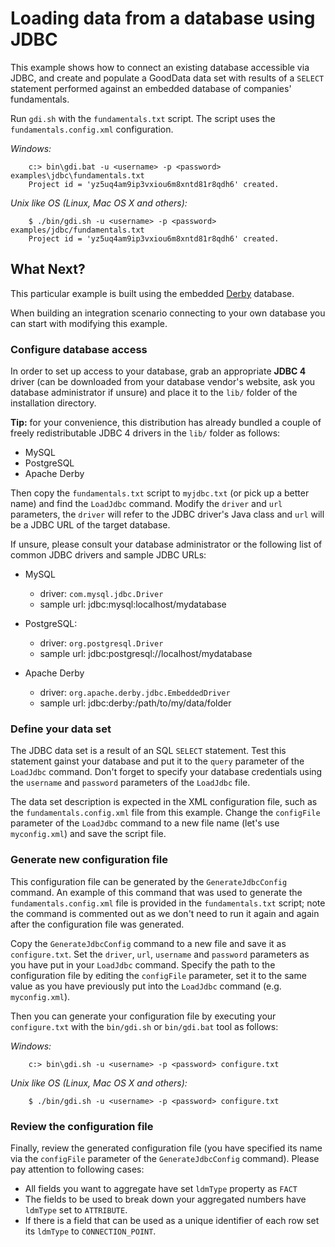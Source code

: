 # Loading data from a database using JDBC

This example shows how to connect an existing database accessible via JDBC, and create and populate a GoodData data set with results of a `SELECT` statement performed against an embedded database of companies' fundamentals.

Run `gdi.sh` with the `fundamentals.txt` script. The script uses the `fundamentals.config.xml` configuration.

_Windows:_

        c:> bin\gdi.bat -u <username> -p <password> examples\jdbc\fundamentals.txt
        Project id = 'yz5uq4am9ip3vxiou6m8xntd81r8qdh6' created.

_Unix like OS (Linux, Mac OS X and others):_

        $ ./bin/gdi.sh -u <username> -p <password> examples/jdbc/fundamentals.txt
        Project id = 'yz5uq4am9ip3vxiou6m8xntd81r8qdh6' created.


## What Next?

This particular example is built using the embedded [Derby](http://db.apache.org/derby/) database.

When building an integration scenario connecting to your own database you can start with modifying this example.

### Configure database access

In order to set up access to your database, grab an appropriate **JDBC 4** driver (can be downloaded from your database vendor's website, ask you database administrator if unsure) and place it to the `lib/` folder of the installation directory. 

**Tip:** for your convenience, this distribution has already bundled a couple of freely redistributable JDBC 4 drivers in the `lib/` folder as follows:

 - MySQL
 - PostgreSQL
 - Apache Derby

Then copy the `fundamentals.txt` script to `myjdbc.txt` (or pick up a better name) and find the `LoadJdbc` command. Modify the `driver` and `url` parameters, the `driver` will refer to the JDBC driver's Java class and `url` will be a JDBC URL of the target database. 

If unsure, please consult your database administrator or the following list of common JDBC drivers and sample JDBC URLs:

 - MySQL

   - driver: `com.mysql.jdbc.Driver`
   - sample url: jdbc:mysql:localhost/mydatabase

 - PostgreSQL:

   - driver: `org.postgresql.Driver`
   - sample url: jdbc:postgresql://localhost/mydatabase

- Apache Derby

   - driver: `org.apache.derby.jdbc.EmbeddedDriver`
   - sample url: jdbc:derby:/path/to/my/data/folder

### Define your data set

The JDBC data set is a result of an SQL `SELECT` statement. Test this statement gainst your database and put it to the `query` parameter of the `LoadJdbc` command. Don't forget to specify your database credentials using the `username` and `password` parameters of the `LoadJdbc` file.

The data set description is expected in the XML configuration file, such as the `fundamentals.config.xml` file from this example. Change the `configFile` parameter of the `LoadJdbc` command to a new file name (let's use `myconfig.xml`) and save the script file.

### Generate new configuration file

This configuration file can be generated by the `GenerateJdbcConfig` command. An example of this command that was used to generate the `fundamentals.config.xml` file is provided in the `fundamentals.txt` script; note the command is commented out as we don't need to run it again and again after the configuration file was generated.

Copy the `GenerateJdbcConfig` command to a new file and save it as `configure.txt`. Set the `driver`, `url`, `username` and `password` parameters as you have put in your `LoadJdbc` command. Specify the path to the configuration file by editing the `configFile` parameter, set it to the same value as you have previously put into the `LoadJdbc` command (e.g. `myconfig.xml`).

Then you can generate your configuration file by executing your `configure.txt` with the `bin/gdi.sh` or `bin/gdi.bat` tool as follows:

_Windows:_

        c:> bin\gdi.sh -u <username> -p <password> configure.txt

_Unix like OS (Linux, Mac OS X and others):_

        $ ./bin/gdi.sh -u <username> -p <password> configure.txt

### Review the configuration file

Finally, review the generated configuration file (you have specified its name via the `configFile` parameter of the `GenerateJdbcConfig` command). Please pay attention to following cases:

  - All fields you want to aggregate have set `ldmType` property as `FACT`
  - The fields to be used to break down your aggregated numbers have `ldmType` set to `ATTRIBUTE`.
  - If there is a field that can be used as a unique identifier of each row set its `ldmType` to `CONNECTION_POINT`. 


